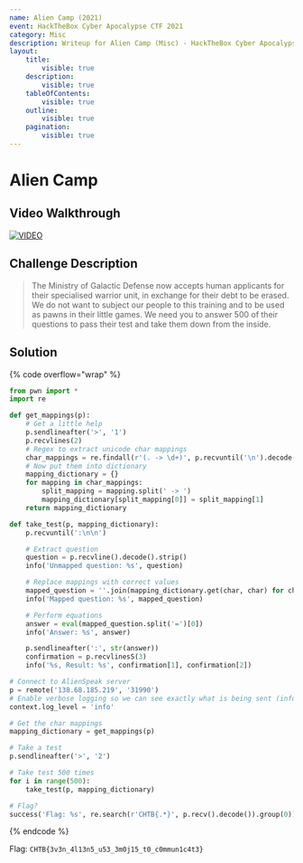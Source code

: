 ```yaml
---
name: Alien Camp (2021)
event: HackTheBox Cyber Apocalypse CTF 2021
category: Misc
description: Writeup for Alien Camp (Misc) - HackTheBox Cyber Apocalypse CTF (2021) 💜
layout:
    title:
        visible: true
    description:
        visible: true
    tableOfContents:
        visible: true
    outline:
        visible: true
    pagination:
        visible: true
---
```


# Alien Camp

## Video Walkthrough

[![VIDEO](https://img.youtube.com/vi/3hP158TJk84/0.jpg)](https://youtu.be/3hP158TJk84?t=28s "HTB Cyber Apocalypse CTF 2021: Alien Camp")

## Challenge Description

> The Ministry of Galactic Defense now accepts human applicants for their specialised warrior unit, in exchange for their debt to be erased. We do not want to subject our people to this training and to be used as pawns in their little games. We need you to answer 500 of their questions to pass their test and take them down from the inside.

## Solution

{% code overflow="wrap" %}
```py
from pwn import *
import re

def get_mappings(p):
    # Get a little help
    p.sendlineafter('>', '1')
    p.recvlines(2)
    # Regex to extract unicode char mappings
    char_mappings = re.findall(r'(. -> \d+)', p.recvuntil('\n').decode(), re.UNICODE)
    # Now put them into dictionary
    mapping_dictionary = {}
    for mapping in char_mappings:
        split_mapping = mapping.split(' -> ')
        mapping_dictionary[split_mapping[0]] = split_mapping[1]
    return mapping_dictionary

def take_test(p, mapping_dictionary):
    p.recvuntil(':\n\n')

    # Extract question
    question = p.recvline().decode().strip()
    info('Unmapped question: %s', question)

    # Replace mappings with correct values
    mapped_question = ''.join(mapping_dictionary.get(char, char) for char in question)
    info('Mapped question: %s', mapped_question)

    # Perform equations
    answer = eval(mapped_question.split('=')[0])
    info('Answer: %s', answer)

    p.sendlineafter(':', str(answer))
    confirmation = p.recvlinesS(3)
    info('%s, Result: %s', confirmation[1], confirmation[2])

# Connect to AlienSpeak server
p = remote('138.68.185.219', '31990')
# Enable verbose logging so we can see exactly what is being sent (info/debug)
context.log_level = 'info'

# Get the char mappings
mapping_dictionary = get_mappings(p)

# Take a test
p.sendlineafter('>', '2')

# Take test 500 times
for i in range(500):
    take_test(p, mapping_dictionary)

# Flag?
success('Flag: %s', re.search(r'CHTB{.*}', p.recv().decode()).group(0))
```
{% endcode %}

Flag: `CHTB{3v3n_4l13n5_u53_3m0j15_t0_c0mmun1c4t3}`
